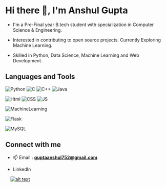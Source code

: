 # Hi there 👋, I'm Anshul Gupta 

- I'm a Pre-Final year B.tech student with specialization in Computer Science & Engineering.

- Interested in contributing to open source projects. Currently Exploring Machine Learning.

- Skilled in Python, Data Science, Machine Learning and Web Development.

## Languages and Tools

![Python](https://img.shields.io/badge/-Python-gray?style=for-the-badge&logo=python)
![C](https://img.shields.io/badge/--purple?style=for-the-badge&logo=C)
![C++](https://img.shields.io/badge/c++%20-%2300599C.svg?&style=for-the-badge&logo=c%2B%2B&ogoColor=white&color=lightblue)
![Java](https://img.shields.io/badge/Java%20-%2300599C.svg?&style=for-the-badge&logo=java&ogoColor=white&color=lightgray)

![Html](https://img.shields.io/badge/html%20-%23E34F26.svg?&style=for-the-badge&logo=html5&logoColor=white&color=blue)
![CSS](https://img.shields.io/badge/CSS%20-%23E34F26.svg?&style=for-the-badge&logo=css3&logoColor=white&color=red)
![JS](https://img.shields.io/badge/JavaScript%20-%23E34F26.svg?&style=for-the-badge&logo=javascript&logoColor=green&color=blue)

![MachineLearning](https://img.shields.io/badge/-Machine%20Learning-darkgreen?style=for-the-badge)

![Flask](https://img.shields.io/badge/-Flask-brown?style=for-the-badge&logo=flask)

![MySQL](https://img.shields.io/badge/MySQL%20-%23E34F26.svg?&style=for-the-badge&logo=mysql&logoColor=white&color=blue)

## Connect with me

- 📫 Email :  **guptaanshul752@gmail.com**

- LinkedIn
<!-- display the social media buttons in your README -->
&nbsp;&nbsp;&nbsp;&nbsp;[![alt text][1.1]][1]

<!-- icons with padding -->

[1.1]: https://img.icons8.com/android/2x/linkedin.png (linkedin icon with padding)

[1]: https://www.linkedin.com/in/anshul-gupta-752a621b7/
<!--
**guptaAnshul752/guptaAnshul752** is a ✨ _special_ ✨ repository because its `README.md` (this file) appears on your GitHub profile.

Here are some ideas to get you started:

- 🔭 I’m currently working on ...
- 🌱 I’m currently learning ...
- 👯 I’m looking to collaborate on ...
- 🤔 I’m looking for help with ...
- 💬 Ask me about ...
- 📫 How to reach me: ...
- 😄 Pronouns: ...
- ⚡ Fun fact: ...
-->
